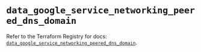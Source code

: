 # `data_google_service_networking_peered_dns_domain`

Refer to the Terraform Registry for docs: [`data_google_service_networking_peered_dns_domain`](https://registry.terraform.io/providers/hashicorp/google/6.18.1/docs/data-sources/service_networking_peered_dns_domain).
